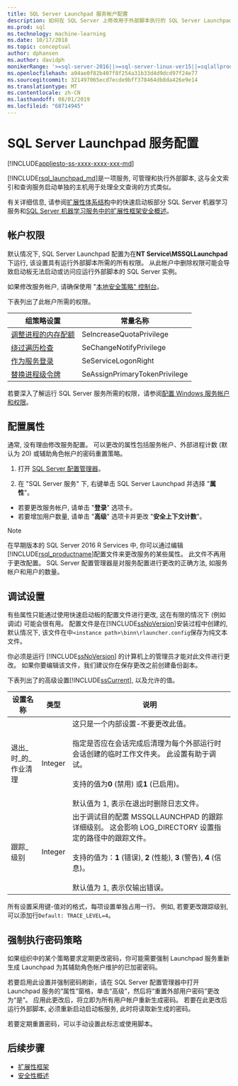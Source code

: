 ```yaml
---
title: SQL Server Launchpad 服务帐户配置
description: 如何在 SQL Server 上修改用于外部脚本执行的 SQL Server Launchpad 服务帐户。
ms.prod: sql
ms.technology: machine-learning
ms.date: 10/17/2018
ms.topic: conceptual
author: dphansen
ms.author: davidph
monikerRange: '>=sql-server-2016||>=sql-server-linux-ver15||=sqlallproducts-allversions'
ms.openlocfilehash: a94ae0f82b407f8f254a31b33d4d9dcd97f24e77
ms.sourcegitcommit: 321497065ecd7ecde9bff378464db8da426e9e14
ms.translationtype: MT
ms.contentlocale: zh-CN
ms.lasthandoff: 08/01/2019
ms.locfileid: "68714945"
---
```

# <a name="sql-server-launchpad-service-configuration"></a>SQL Server Launchpad 服务配置
[!INCLUDE[appliesto-ss-xxxx-xxxx-xxx-md](../../includes/appliesto-ss-xxxx-xxxx-xxx-md.md)]

[!INCLUDE[rsql_launchpad_md](../../includes/rsql-launchpad-md.md)]是一项服务, 可管理和执行外部脚本, 这与全文索引和查询服务启动单独的主机用于处理全文查询的方式类似。

有关详细信息, 请参阅[扩展性体系结构](../../advanced-analytics/concepts/extensibility-framework.md#launchpad)中的快速启动板部分 SQL Server 机器学习服务和[SQL Server 机器学习服务中的扩展性框架安全概述](../../advanced-analytics/concepts/security.md#launchpad)。

## <a name="account-permissions"></a>帐户权限

默认情况下, SQL Server Launchpad 配置为在**NT Service\MSSQLLaunchpad**下运行, 该设置具有运行外部脚本所需的所有权限。 从此帐户中删除权限可能会导致启动板无法启动或访问应运行外部脚本的 SQL Server 实例。

如果修改服务帐户, 请确保使用 "[本地安全策略" 控制台](https://docs.microsoft.com/windows/security/threat-protection/security-policy-settings/how-to-configure-security-policy-settings)。

下表列出了此帐户所需的权限。

| 组策略设置 | 常量名称 |
|----------------------|---------------|
| [调整进程的内存配额](https://docs.microsoft.com/windows/security/threat-protection/security-policy-settings/adjust-memory-quotas-for-a-process) | SeIncreaseQuotaPrivilege | 
| [绕过遍历检查](https://docs.microsoft.com/windows/security/threat-protection/security-policy-settings/bypass-traverse-checking) | SeChangeNotifyPrivilege | 
| [作为服务登录](https://docs.microsoft.com/windows/security/threat-protection/security-policy-settings/log-on-as-a-service) | SeServiceLogonRight | 
| [替换进程级令牌](https://docs.microsoft.com/windows/security/threat-protection/security-policy-settings/replace-a-process-level-token) | SeAssignPrimaryTokenPrivilege | 

若要深入了解运行 SQL Server 服务所需的权限，请参阅[配置 Windows 服务帐户和权限](../../database-engine/configure-windows/configure-windows-service-accounts-and-permissions.md)。

<a name="bkmk_ChangingConfig"></a> 

## <a name="configuration-properties"></a>配置属性

通常, 没有理由修改服务配置。 可以更改的属性包括服务帐户、外部进程计数 (默认为 20) 或辅助角色帐户的密码重置策略。

1. 打开 [SQL Server 配置管理器](../../relational-databases/sql-server-configuration-manager.md)。

2. 在 "SQL Server 服务" 下, 右键单击 SQL Server Launchpad 并选择 "**属性**"。
  + 若要更改服务帐户, 请单击 "**登录**" 选项卡。
  + 若要增加用户数量, 请单击 "**高级**" 选项卡并更改 "**安全上下文计数**"。

> [!Note]
> 在早期版本的 SQL Server 2016 R Services 中, 你可以通过编辑[!INCLUDE[rsql_productname](../../includes/rsql-productname-md.md)]配置文件来更改服务的某些属性。 此文件不再用于更改配置。 SQL Server 配置管理器是对服务配置进行更改的正确方法, 如服务帐户和用户的数量。

## <a name="debug-settings"></a>调试设置

有些属性只能通过使用快速启动板的配置文件进行更改, 这在有限的情况下 (例如调试) 可能会很有用。 配置文件是在[!INCLUDE[ssNoVersion](../../includes/ssnoversion-md.md)]安装过程中创建的, 默认情况下, 该文件在中`<instance path>\binn\rlauncher.config`保存为纯文本文件。

你必须是运行 [!INCLUDE[ssNoVersion](../../includes/ssnoversion-md.md)] 的计算机上的管理员才能对此文件进行更改。 如果你要编辑该文件，我们建议你在保存更改之前创建备份副本。

下表列出了的高级设置[!INCLUDE[ssCurrent](../../includes/sscurrent-md.md)], 以及允许的值。

|**设置名称**|**类型**|**说明**|
|----|----|----|
|退出\_时\_的\_作业清理|Integer |这只是一个内部设置-不要更改此值。 </br></br>指定是否应在会话完成后清理为每个外部运行时会话创建的临时工作文件夹。 此设置有助于调试。 </br></br>支持的值为**0** (禁用) 或**1** (已启用)。 </br></br>默认值为 1, 表示在退出时删除日志文件。|
|跟踪\_级别|Integer |出于调试目的配置 MSSQLLAUNCHPAD 的跟踪详细级别。 这会影响 LOG_DIRECTORY 设置指定的路径中的跟踪文件。 </br></br>支持的值为：**1** (错误), **2** (性能), **3** (警告), **4** (信息)。 </br></br>默认值为 1, 表示仅输出错误。|

所有设置采用键-值对的格式，每项设置单独占用一行。 例如, 若要更改跟踪级别, 可以添加行`Default: TRACE_LEVEL=4`。

<a name="bkmk_EnforcePolicy"></a>

## <a name="enforcing-password-policy"></a>强制执行密码策略

如果组织中的某个策略要求定期更改密码，你可能需要强制 Launchpad 服务重新生成 Launchpad 为其辅助角色帐户维护的已加密密码。

若要启用此设置并强制密码刷新，请在 SQL Server 配置管理器中打开 Launchpad 服务的“属性”窗格，单击“高级”，然后将“重置外部用户密码”更改为“是”。 应用此更改后，将立即为所有用户帐户重新生成密码。 若要在此更改后运行外部脚本, 必须重新启动启动板服务, 此时将读取新生成的密码。

若要定期重置密码，可以手动设置此标志或使用脚本。

## <a name="next-steps"></a>后续步骤

+ [扩展性框架](../concepts/extensibility-framework.md)
+ [安全性概述](../concepts/security.md)
